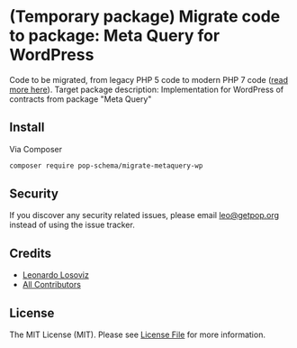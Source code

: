 # (Temporary package) Migrate code to package: Meta Query for WordPress

Code to be migrated, from legacy PHP 5 code to modern PHP 7 code ([read more here](https://github.com/leoloso/PoP#codebase-migration)). Target package description:  Implementation for WordPress of contracts from package "Meta Query"

## Install

Via Composer

``` bash
composer require pop-schema/migrate-metaquery-wp
```

## Security

If you discover any security related issues, please email leo@getpop.org instead of using the issue tracker.

## Credits

- [Leonardo Losoviz][link-author]
- [All Contributors][link-contributors]

## License

The MIT License (MIT). Please see [License File](LICENSE.md) for more information.

[ico-version]: https://img.shields.io/packagist/v/pop-schema/metaquery-wp.svg?style=flat-square
[ico-license]: https://img.shields.io/badge/license-MIT-brightgreen.svg?style=flat-square
[ico-travis]: https://img.shields.io/travis/pop-schema/metaquery-wp/master.svg?style=flat-square
[ico-scrutinizer]: https://img.shields.io/scrutinizer/coverage/g/pop-schema/metaquery-wp.svg?style=flat-square
[ico-code-quality]: https://img.shields.io/scrutinizer/g/pop-schema/metaquery-wp.svg?style=flat-square
[ico-downloads]: https://img.shields.io/packagist/dt/pop-schema/metaquery-wp.svg?style=flat-square

[link-packagist]: https://packagist.org/packages/pop-schema/metaquery-wp
[link-travis]: https://travis-ci.org/pop-schema/metaquery-wp
[link-scrutinizer]: https://scrutinizer-ci.com/g/pop-schema/metaquery-wp/code-structure
[link-code-quality]: https://scrutinizer-ci.com/g/pop-schema/metaquery-wp
[link-downloads]: https://packagist.org/packages/pop-schema/metaquery-wp
[link-author]: https://github.com/leoloso
[link-contributors]: ../../contributors
